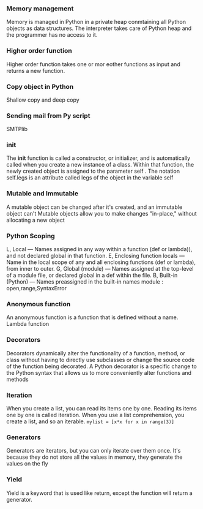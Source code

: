 ### Memory management
Memory is managed in Python in a private heap conmtaining all Python objects 
as data structures. The interpreter takes care of Python heap and the 
programmer has no access to it.

### Higher order function
Higher order function takes one or mor eother functions as input and returns
a new function.

### Copy object in Python
Shallow copy and deep copy

### Sending mail from Py script
SMTPlib 

### __init__
The __init__ function is called a constructor, or initializer, and is automatically called when you create a new instance of a class. Within that function, the newly created object is assigned to the parameter self . The notation self.legs is an attribute called legs of the object in the variable self 

### Mutable and Immutable
A mutable object can be changed after it's created, and an immutable object can't
Mutable objects allow you to make changes "in-place," without allocating a new object

### Python Scoping
L, Local — Names assigned in any way within a function (def or lambda)), and not declared global in that function.
E, Enclosing function locals — Name in the local scope of any and all enclosing functions (def or lambda), from inner to outer.
G, Global (module) — Names assigned at the top-level of a module file, or declared global in a def within the file.
B, Built-in (Python) — Names preassigned in the built-in names module : open,range,SyntaxError

### Anonymous function
An anonymous function is a function that is defined without a name. Lambda function

### Decorators
Decorators dynamically alter the functionality of a function, method, or class without having to directly use subclasses or change the source code of the function being decorated. A Python decorator is a specific change to the Python syntax that allows us to more conveniently alter functions and methods

### Iteration
When you create a list, you can read its items one by one. Reading its items one by one is called iteration. When you use a list comprehension, you create a list, and so an iterable.
`mylist = [x*x for x in range(3)]`

### Generators
Generators are iterators, but you can only iterate over them once. It's because they do not store all the values in memory, they generate the values on the fly

### Yield
Yield is a keyword that is used like return, except the function will return a generator.